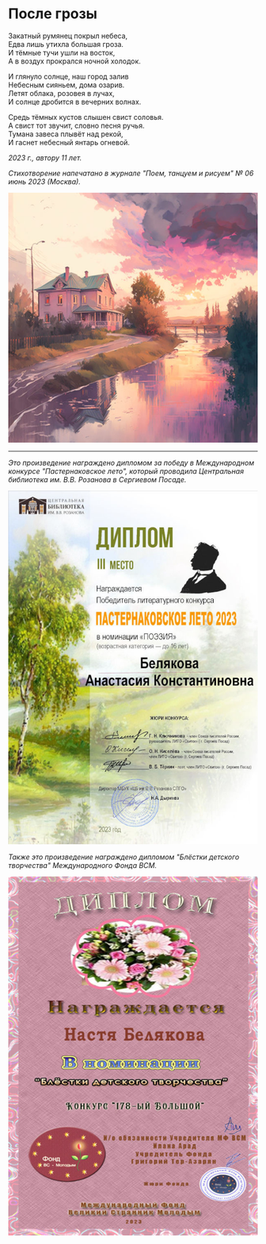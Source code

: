 # После грозы

Закатный румянец покрыл небеса,  
Едва лишь утихла большая гроза.  
И тёмные тучи ушли на восток,  
А в воздух прокрался ночной холодок.

И глянуло солнце, наш город залив  
Небесным сияньем, дома озарив.  
Летят облака, розовея в лучах,  
И солнце дробится в вечерних волнах.

Средь тёмных кустов слышен свист соловья.  
А свист тот звучит, словно песня ручья.  
Тумана завеса плывёт над рекой,  
И гаснет небесный янтарь огневой.  

*2023 г., автору 11 лет.*

*Стихотворение напечатано в журнале "Поем, танцуем и рисуем" № 06 июнь 2023 (Москва).*

![После грозы](../images/after-storm.jpg)

***

*Это произведение награждено дипломом за победу в Международном конкурсе "Пастернаковское лето", который проводила Центральная библиотека им. В.В. Розанова в Сергиевом Посаде.*

![Диплом "Пастернаковское лето"](../images/achievements/pasternak-summer.jpg)

*Также это произведение награждено дипломом "Блёстки детского творчества" Международного Фонда ВСМ.*

![Диплом "Блёстки детского творчества"](../images/achievements/diplom-vsm.jpg)
